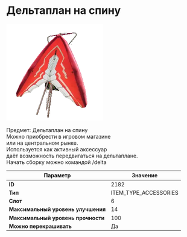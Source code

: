 # Дельтаплан на спину

![Item Image](../img/2182.webp?raw=true)

Предмет: Дельтаплан на спину<br>Можно приобрести в игровом магазине<br>или на центральном рынке.<br>Используется как активный аксессуар<br>даёт возможность передвигаться на дельтаплане.<br>Начать сборку можно командой /delta


| Параметр | Значение |
|----------|----------|
| **ID** | 2182 |
| **Тип** | ITEM_TYPE_ACCESSORIES |
| **Слот** | 6 |
| **Максимальный уровень улучшения** | 14 |
| **Максимальный уровень прочности** | 100 |
| **Можно перекрашивать** | Да |

